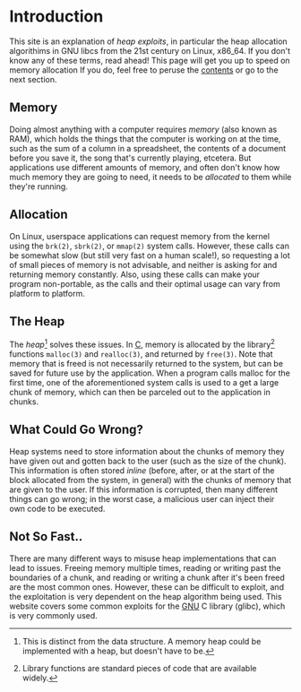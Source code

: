 # Introduction

This site is an explanation of *heap exploits*, in particular the heap
allocation algorithims in GNU libcs from the 21st century on Linux, x86\_64.  If
you don't know any of these terms, read ahead! This page will get you up to
speed on memory allocation If you do, feel free to peruse
the [contents](contents) or go to the next section.

## Memory

Doing almost anything with a computer requires *memory* (also known as RAM),
which holds the things that the computer is working on at the time, such as the
sum of a column in a spreadsheet, the contents of a document before you save it,
the song that's currently playing, etcetera. But applications use different
amounts of memory, and often don't know how much memory they are going to need,
it needs to be *allocated* to them while they're running.

## Allocation

On Linux, userspace applications can request memory from the kernel using the
`brk(2)`, `sbrk(2)`, or `mmap(2)` system calls. However, these calls can be
somewhat slow (but still very fast on a human scale!), so requesting a lot of
small pieces of memory is not advisable, and neither is asking for and returning
memory constantly. Also, using these calls can make your program non-portable,
as the calls and their optimal usage can vary from platform to platform.

## The Heap

The *heap*[^1] solves these issues. In
[C](https://en.wikipedia.org/wiki/C_\(programming_language\)/), memory is
allocated by the library[^2] functions `malloc(3)` and `realloc(3)`, and
returned by `free(3)`. Note that memory that is freed is not necessarily
returned to the system, but can be saved for future use by the application. When
a program calls malloc for the first time, one of the aforementioned system
calls is used to a get a large chunk of memory, which can then be parceled out
to the application in chunks.

[^1]: This is distinct from the data structure. A memory heap could be
    implemented with a heap, but doesn't have to be.
[^2]: Library functions are standard pieces of code that are available widely.

## What Could Go Wrong?

Heap systems need to store information about the chunks of memory they have
given out and gotten back to the user (such as the size of the chunk). This
information is often stored *inline* (before, after, or at the start of the
block allocated from the system, in general) with the chunks of memory that are
given to the user. If this information is corrupted, then many different
things can go wrong; in the worst case, a malicious user can inject their own
code to be executed.

## Not So Fast..

There are many different ways to misuse heap implementations that can lead to
issues. Freeing memory multiple times, reading or writing past the boundaries of
a chunk, and reading or writing a chunk after it's been freed are the most
common ones. However, these can be difficult to exploit, and the exploitation is
very dependent on the heap algorithm being used. This website covers some common
exploits for the [GNU](https://www.gnu.org/) C library (glibc), which is very
commonly used.

